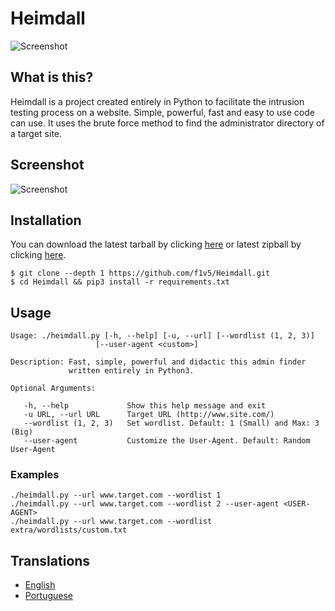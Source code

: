 # Heimdall
![Screenshot](https://raw.githubusercontent.com/f1v5/Heimdall/master/doc/images/heimdall.gif)


## What is this?

Heimdall is a project created entirely in Python to facilitate the intrusion testing process on a website. Simple, powerful, fast and easy to use code can use. It uses the brute force method to find the administrator directory of a target site.

## Screenshot

![Screenshot](https://raw.githubusercontent.com/f1v5/Heimdall/master/doc/images/heimdall_screenshot.png)

## Installation

You can download the latest tarball by clicking [here](https://github.com/f1v5/Heimdall/tarball/master) or latest zipball by clicking [here](https://github.com/f1v5/Heimdall/zipball/master).

```
$ git clone --depth 1 https://github.com/f1v5/Heimdall.git
$ cd Heimdall && pip3 install -r requirements.txt
```

## Usage

```
Usage: ./heimdall.py [-h, --help] [-u, --url] [--wordlist (1, 2, 3)]
                   [--user-agent <custom>]

Description: Fast, simple, powerful and didactic this admin finder 
             written entirely in Python3.

Optional Arguments:

   -h, --help             Show this help message and exit
   -u URL, --url URL      Target URL (http://www.site.com/)
   --wordlist (1, 2, 3)   Set wordlist. Default: 1 (Small) and Max: 3 (Big)
   --user-agent           Customize the User-Agent. Default: Random User-Agent
```

### Examples

```
./heimdall.py --url www.target.com --wordlist 1
./heimdall.py --url www.target.com --wordlist 2 --user-agent <USER-AGENT>
./heimdall.py --url www.target.com --wordlist extra/wordlists/custom.txt
```

## Translations

* [English](https://github.com/f1v5/Heimdall/blob/master/README.md)
* [Portuguese](https://github.com/f1v5/Heimdall/blob/master/doc/translations/README-pt-BR.md)
